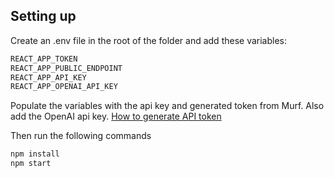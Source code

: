 ## Setting up

Create an .env file in the root of the folder and add these variables:

```bash
REACT_APP_TOKEN
REACT_APP_PUBLIC_ENDPOINT
REACT_APP_API_KEY
REACT_APP_OPENAI_API_KEY
```

Populate the variables with the api key and generated token from Murf. Also add the OpenAI api key. [How to generate API token](https://murf.ai/api/docs/api-reference/create-auth-token)

Then run the following commands

```bash
npm install
npm start
```
